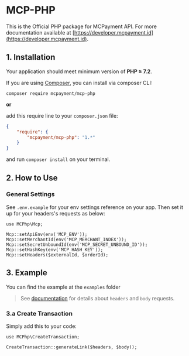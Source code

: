 MCP-PHP
===============

This is the Official PHP package for MCPayment API.
For more documentation available at [https://developer.mcpayment.id](https://developer.mcpayment.id).



## 1. Installation

Your application should meet minimum version of **PHP ≥ 7.2**.

If you are using [Composer](https://getcomposer.org), you can install via composer CLI:

```
composer require mcpayment/mcp-php
```

**or**

add this require line to your `composer.json` file:

```json
{
    "require": {
        "mcpayment/mcp-php": "1.*"
    }
}
```

and run `composer install` on your terminal.


## 2. How to Use

### General Settings

See `.env.example` for your env settings reference on your app. Then set it up for your headers's requests as below:
```
use MCPhp\Mcp;

Mcp::setApiEnv(env('MCP_ENV'));
Mcp::setMerchantId(env('MCP_MERCHANT_INDEX'));
Mcp::setSecretUnboundId(env('MCP_SECRET_UNBOUND_ID'));
Mcp::setHashKey(env('MCP_HASH_KEY'));
Mcp::setHeaders($externalId, $orderId);
```

## 3. Example
You can find the example at the `examples` folder
> See [documentation](https://developer.mcpayment.id) for details about `headers` and `body` requests.


### 3.a Create Transaction
Simply add this to your code:
```
use MCPhp\CreateTransaction;

CreateTransaction::generateLink($headers, $body));
```
<!-- the readme hasn't done -->
